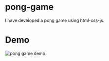 # pong-game

I have developed a pong game using html-css-js.

# Demo

![pong game demo](https://user-images.githubusercontent.com/64928807/225025326-26d35c7f-6b95-49e2-8233-224aea89deb8.gif)

